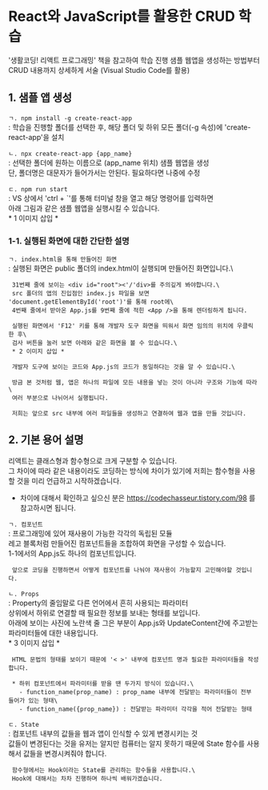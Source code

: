 # React와 JavaScript를 활용한 CRUD 학습
'생활코딩! 리액트 프로그래밍' 책을 참고하여 학습 진행
샘플 웹앱을 생성하는 방법부터 CRUD 내용까지 상세하게 서술 (Visual Studio Code를 활용)

## 1. 샘플 앱 생성
`ㄱ. npm install -g create-react-app`\
   : 학습을 진행할 폴더를 선택한 후, 해당 폴더 및 하위 모든 폴더(-g 속성)에 'create-react-app'을 설치
     
`ㄴ. npx create-react-app {app_name}`\
   : 선택한 폴더에 원하는 이름으로 (app_name 위치) 샘플 웹앱을 생성\
     단, 폴더명은 대문자가 들어가서는 안된다. 필요하다면 나중에 수정

`ㄷ. npm run start`\
   : VS 상에서 'ctrl + `'를 통해 터미널 창을 열고 해당 명령어를 입력하면\
    아래 그림과 같은 샘플 웹앱을 실행시킬 수 있습니다.\
    * 1 이미지 삽입 *


### 1-1. 실행된 화면에 대한 간단한 설명
`ㄱ. index.html을 통해 만들어진 화면`\
   : 실행된 화면은 public 폴더의 index.html이 실행되며 만들어진 화면입니다.\
     
     31번째 줄에 보이는 <div id="root"><'/'div>를 주의깊게 봐야합니다.\
     src 폴더의 앱의 진입점인 index.js 파일을 보면 'document.getElementById('root')'를 통해 root에\
     4번째 줄에서 받아온 App.js를 9번째 줄에 적힌 <App />을 통해 렌더링하게 됩니다.

     실행된 화면에서 'F12' 키를 통해 개발자 도구 화면을 띄워서 화면 임의의 위치에 우클릭 한 후\
     검사 버튼을 눌러 보면 아래와 같은 화면을 볼 수 있습니다.\
     * 2 이미지 삽입 *

     개발자 도구에 보이는 코드와 App.js의 코드가 동일하다는 것을 알 수 있습니다.\

     방금 본 것처럼 웹, 앱은 하나의 파일에 모든 내용을 넣는 것이 아니라 구조와 기능에 따라\
     여러 부분으로 나뉘어서 실행됩니다.

     저희는 앞으로 src 내부에 여러 파일들을 생성하고 연결하여 웹과 앱을 만들 것입니다.


## 2. 기본 용어 설명
리액트는 클래스형과 함수형으로 크게 구분할 수 있습니다.\
그 차이에 따라 같은 내용이라도 코딩하는 방식에 차이가 있기에 저희는 함수형을 사용할 것을 미리 언급하고 시작하겠습니다.

* 차이에 대해서 확인하고 싶으신 분은 https://codechasseur.tistory.com/98 를 참고하시면 됩니다.

`ㄱ. 컴포넌트`\
   : 프로그래밍에 있어 재사용이 가능한 각각의 독립된 모듈\
     레고 블록처럼 만들어진 컴포넌트들을 조합하여 화면을 구성할 수 있습니다.\
     1-1에서의 App.js도 하나의 컴포넌트입니다.

     앞으로 코딩을 진행하면서 어떻게 컴포넌트를 나눠야 재사용이 가능할지 고민해야할 것입니다.

`ㄴ. Props`\
   : Property의 줄임말로 다른 언어에서 흔히 사용되는 파라미터\
     상위에서 하위로 연결할 때 필요한 정보를 보내는 형태를 보입니다.\
     아래에 보이는 사진에 노란색 줄 그은 부분이 App.js와 UpdateContent간에 주고받는 파라미터들에 대한 내용입니다.\
     * 3 이미지 삽입 * 

     HTML 문법의 형태를 보이기 때문에 '< >' 내부에 컴포넌트 명과 필요한 파라미터들을 작성합니다.

     * 하위 컴포넌트에서 파라미터를 받을 땐 두가지 방식이 있습니다.\
       - function_name(prop_name) : prop_name 내부에 전달받는 파라미터들이 전부 들어가 있는 형태\
       - function_name({prop_name}) : 전달받는 파라미터 각각을 적어 전달받는 형태

`ㄷ. State`\
   : 컴포넌트 내부의 값들을 웹과 앱이 인식할 수 있게 변경시키는 것\
     값들이 변경된다는 것을 유저는 알지만 컴퓨터는 알지 못하기 때문에 State 함수를 사용해서 값들을 변경시켜줘야 합니다.

     함수형에서는 Hook이라는 State를 관리하는 함수들을 사용합니다.\
     Hook에 대해서는 차차 진행하며 하나씩 배워가겠습니다.
